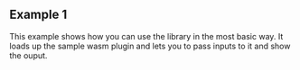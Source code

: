 ## Example 1

This example shows how you can use the library in the most basic way. 
It loads up the sample wasm plugin and lets you to pass inputs to it and show the ouput. 